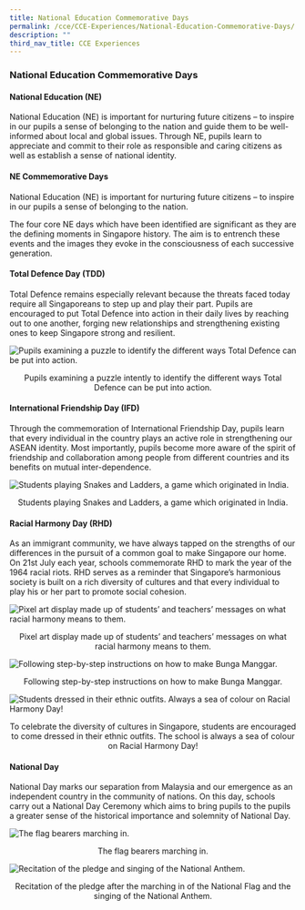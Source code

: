 ```yaml
---
title: National Education Commemorative Days
permalink: /cce/CCE-Experiences/National-Education-Commemorative-Days/
description: ""
third_nav_title: CCE Experiences
---
```

### National Education Commemorative Days

#### National Education (NE)

National Education (NE) is important for nurturing future citizens – to inspire in our pupils a sense of belonging to the nation and guide them to be well-informed about local and global issues. Through NE, pupils learn to appreciate and commit to their role as responsible and caring citizens as well as establish a sense of national identity.
 

#### NE Commemorative Days

National Education (NE) is important for nurturing future citizens – to inspire in our pupils a sense of belonging to the nation.

The four core NE days which have been identified are significant as they are the defining moments in Singapore history. The aim is to entrench these events and the images they evoke in the consciousness of each successive generation.

#### Total Defence Day (TDD)

Total Defence remains especially relevant because the threats faced today require all Singaporeans to step up and play their part. Pupils are encouraged to put Total Defence into action in their daily lives by reaching out to one another, forging new relationships and strengthening existing ones to keep Singapore strong and resilient.

![Pupils examining a puzzle to identify the different ways Total Defence can be put into action.](/images/CCE/Picture7.jpg)
<center>Pupils examining a puzzle intently to identify the different ways Total Defence can be put into action.</center>

#### International Friendship Day (IFD)
    

Through the commemoration of International Friendship Day, pupils learn that every individual in the country plays an active role in strengthening our ASEAN identity. Most importantly, pupils become more aware of the spirit of friendship and collaboration among people from different countries and its benefits on mutual inter-dependence.

![Students playing Snakes and Ladders, a game which originated in India.](/images/CCE/Picture8.jpg)
<center>Students playing Snakes and Ladders, a game which originated in India.</center>

#### Racial Harmony Day (RHD)
    

As an immigrant community, we have always tapped on the strengths of our differences in the pursuit of a common goal to make Singapore our home. On 21st July each year, schools commemorate RHD to mark the year of the 1964 racial riots. RHD serves as a reminder that Singapore’s harmonious society is built on a rich diversity of cultures and that every individual to play his or her part to promote social cohesion.

![Pixel art display made up of students’ and teachers’ messages on what racial harmony means to them.](/images/Picture9.jpg)
<center>Pixel art display made up of students’ and teachers’ messages on what racial harmony means to them.</center>

![Following step-by-step instructions on how to make Bunga Manggar.](/images/Picture10.jpg)
<center>Following step-by-step instructions on how to make Bunga Manggar.</center>

![Students dressed in their ethnic outfits. Always a sea of colour on Racial Harmony Day!](/images/Picture11.jpg)
<center>To celebrate the diversity of cultures in Singapore, students are encouraged to come dressed in their ethnic outfits. The school is always a sea of colour on Racial Harmony Day!</center>

#### National Day

National Day marks our separation from Malaysia and our emergence as an independent country in the community of nations. On this day, schools carry out a National Day Ceremony which aims to bring pupils to the pupils a greater sense of the historical importance and solemnity of National Day.

![The flag bearers marching in. ](/images/CCE/Picture12.jpg)
<center>The flag bearers marching in. </center>

![Recitation of the pledge and singing of the National Anthem.](/images/CCE/Picture13.jpg)
<center>Recitation of the pledge after the marching in of the National Flag and the singing of the National Anthem.</center>